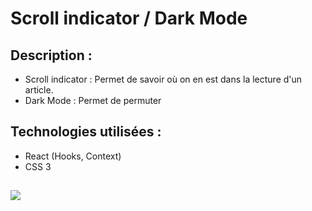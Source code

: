 # Scroll indicator / Dark Mode

## Description :
* Scroll indicator : Permet de savoir où on en est dans la lecture d'un article.
* Dark Mode : Permet de permuter 

## Technologies utilisées :
* React (Hooks, Context)
* CSS 3


## 
![](https://www.julie-desvaux.com/images/react_context_scroll_indicator.gif)
